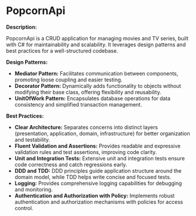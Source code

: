 # PopcornApi

**Description:**

PopcornApi is a CRUD application for managing movies and TV series, built with C# for maintainability and scalability. It leverages design patterns and best practices for a well-structured codebase.

**Design Patterns:**

* **Mediator Pattern:** Facilitates communication between components, promoting loose coupling and easier testing.
* **Decorator Pattern:** Dynamically adds functionality to objects without modifying their base class, offering flexibility and reusability.
* **UnitOfWork Pattern:** Encapsulates database operations for data consistency and simplified transaction management.

**Best Practices:**

* **Clear Architecture:** Separates concerns into distinct layers (presentation, application, domain, infrastructure) for better organization and testability.
* **Fluent Validation and Assertions:** Provides readable and expressive validation rules and test assertions, improving code clarity.
* **Unit and Integration Tests:** Extensive unit and integration tests ensure code correctness and catch regressions early.
* **DDD and TDD:** DDD principles guide application structure around the domain model, while TDD helps write concise and focused tests.
* **Logging:** Provides comprehensive logging capabilities for debugging and monitoring.
* **Authentication and Authorization with Policy:** Implements robust authentication and authorization mechanisms with policies for access control.
